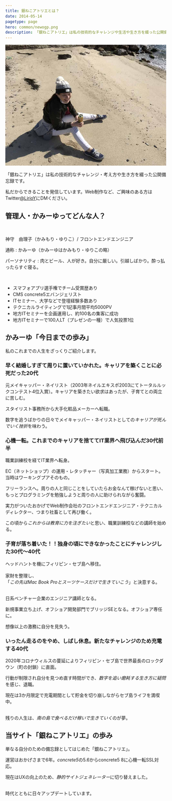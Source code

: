 ```yaml
---
title: 銀ねこアトリエとは？
date: 2014-05-14
pagetype: page
hero: common/newogp.png
description: 「銀ねこアトリエ」は私の技術的なチャレンジや生活や生き方を綴った公開備忘録です。
---
```

![ビールじゃろって言いつつ缶チューハイを飲むかみーゆ](./images/about.jpg)

「銀ねこアトリエ」は私の技術的なチャレンジ・考え方や生き方を綴った公開備忘録です。

私だからできることを発信しています。Web制作など、ご興味のある方はTwitter[@LirioY](https://twitter.com/LirioY)にDMください。

## 管理人・かみーゆってどんな人？
<img src="/static/02ba3e4fd1b2848614d56ad15bb7e7d7/2244e/camille.jpg" alt="" loading="lazy"  class="c-profile__img">
<div class="box">
<p>神守　由理子（かみもり・ゆりこ）/ フロントエンドエンジニア</p>

<p>通称 : かみーゆ（かみーゆはかみもり・ゆりこの略）</p>

<p>パーソナリティ : 肉とビール、人が好き。自分に厳しい。引越しばかり。酔っ払ったらすぐ寝る。</p>

<br><ul>
<li>スマフォアプリ選手権でチーム受賞歴あり
<li>CMS concrete5エバンジェリスト
<li>ITセミナー、大学などで登壇経験多数あり
<li>テクニカルライティングで1記事月間平均5000PV
<li>地方ITセミナーを企画運用し、約100名の集客に成功
<li>地方ITセミナーで100人LT（プレゼンの一種）で人気投票1位
</ul>
</div>

## かみーゆ「今日までの歩み」
私のこれまでの人生をざっくりご紹介します。

### 早く結婚しすぎて周りに置いていかれた。キャリアを築くことに必死だった20代
元メイキャッパー・ネイリスト（2003年ネイルエキスポ2003にてトータルルックコンテスト4位入賞）。キャリアを築きたい欲求はあったが、子育てとの両立に苦しむ。

スタイリスト事務所から大手化粧品メーカーへ転職。

数字を追うばかりの日々でメイキャッパー・ネイリストとしての*キャリアが死んでいく挫折*を味わう。

### 心機一転。これまでのキャリアを捨ててIT業界へ飛び込んだ30代前半
職業訓練校を経てIT業界へ転身。

EC（ネットショップ）の運用・レタッチャー（写真加工業務）からスタート。当時はワーキングプアそのもの。

フリーランスへ。周りの人と同じことをしていたらお金なんて稼げないと思い、もっとプログラミングを勉強しようと周りの人に助けられながら奮闘。

実力がついたおかげでWeb制作会社のフロントエンドエンジニア・テクニカルディレクター、つまり社畜として再び働く。

この頃から*これからは教育に力を注ぎたい*と思い、職業訓練校などの講師を始める。

### 子育が落ち着いた！！独身の頃にできなかったことにチャレンジした30代〜40代
ヘッドハントを機にフィリピン・セブ島へ移住。<br><br>
家財を整理し、<br>「*この先はMac Book Proとスーツケースだけで生きていこう*」と決意する。<br><br>

日系ベンチャー企業のエンジニア講師となる。

新規事業立ち上げ、オフショア開発部門でブリッジSEとなる。オフショア専任に。

想像以上の激務に自分を見失う。

### いったん走るのをやめ、しばし休息。新たなチャレンジのため充電する40代
2020年コロナウィルスの蔓延によりフィリピン・セブ島で世界最長のロックダウン（町の封鎖）に直面。

行動が制限され自分を見つめ直す時間ができ、*数字を追い磨耗する生き方に疑問*を感じ、退職。

現在は3か月限定で充電期間として貯金を切り崩しながらセブ島ライフを満喫中。<br><br>

残りの人生は、*南の島で食べるだけ稼いで生きていく*のが夢。

## 当サイト「銀ねこアトリエ」の歩み
単なる自分のための備忘録としてはじめた「銀ねこアトリエ」。

運営はおかげさまで6年。*concrete5*の5.6からconcrete5 8に心機一転SSL対応。

現在はUXの向上のため、*静的サイトジェネレーター*に切り替えました。<br><br>

時代とともに日々アップデートしています。
